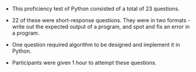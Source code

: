- This proficiency test of Python consisted of a total of 23 questions.

- 22 of these were short-response questions. They were in two formats - write out the expected output of a program, and spot and fix an error in a program.

- One question required algorithm to be designed and implement it in Python.

- Participants were given 1 hour to attempt these questions. 
